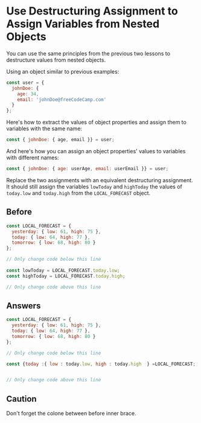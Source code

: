 # Use Destructuring Assignment to Assign Variables from Nested Objects
You can use the same principles from the previous two lessons to destructure values from nested objects.

Using an object similar to previous examples:

```javascript
const user = {
  johnDoe: { 
    age: 34,
    email: 'johnDoe@freeCodeCamp.com'
  }
};
```
Here's how to extract the values of object properties and assign them to variables with the same name:
```javascript
const { johnDoe: { age, email }} = user;
```

And here's how you can assign an object properties' values to variables with different names:
```javascript
const { johnDoe: { age: userAge, email: userEmail }} = user;
```

Replace the two assignments with an equivalent destructuring assignment. 
It should still assign the variables `lowToday` and `highToday` the values of `today.low` and `today.high` from the `LOCAL_FORECAST` object.

## Before
```javascript
const LOCAL_FORECAST = {
  yesterday: { low: 61, high: 75 },
  today: { low: 64, high: 77 },
  tomorrow: { low: 68, high: 80 }
};

// Only change code below this line
  
const lowToday = LOCAL_FORECAST.today.low;
const highToday = LOCAL_FORECAST.today.high;

// Only change code above this line
```

## Answers
```javascript
const LOCAL_FORECAST = {
  yesterday: { low: 61, high: 75 },
  today: { low: 64, high: 77 },
  tomorrow: { low: 68, high: 80 }
};

// Only change code below this line

const {today :{ low : today.low, high : today.high  } =LOCAL_FORECAST;


// Only change code above this line
```

## Caution
Don't forget the colone between before inner brace.

